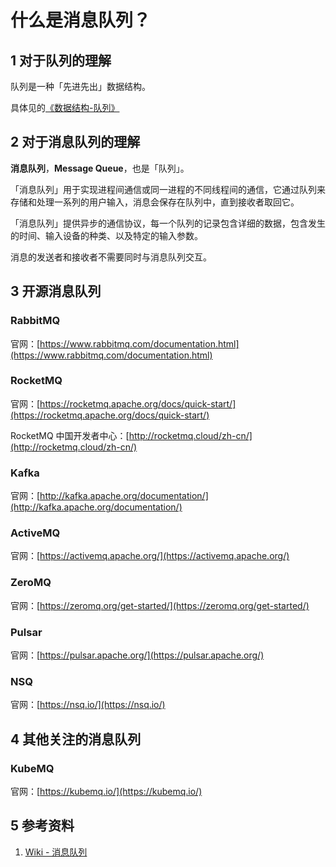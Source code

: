 # 什么是消息队列？

## 1 对于队列的理解

队列是一种「先进先出」数据结构。

具体见的[《数据结构-队列》](../learning-data-structure/queue.md)

## 2 对于消息队列的理解

**消息队列**，**Message Queue**，也是「队列」。

「消息队列」用于实现进程间通信或同一进程的不同线程间的通信，它通过队列来存储和处理一系列的用户输入，消息会保存在队列中，直到接收者取回它。

「消息队列」提供异步的通信协议，每一个队列的记录包含详细的数据，包含发生的时间、输入设备的种类、以及特定的输入参数。

消息的发送者和接收者不需要同时与消息队列交互。

## 3 开源消息队列

### RabbitMQ

官网：[https://www.rabbitmq.com/documentation.html](https://www.rabbitmq.com/documentation.html)

### RocketMQ

官网：[https://rocketmq.apache.org/docs/quick-start/](https://rocketmq.apache.org/docs/quick-start/)

RocketMQ 中国开发者中心：[http://rocketmq.cloud/zh-cn/](http://rocketmq.cloud/zh-cn/)

### Kafka

官网：[http://kafka.apache.org/documentation/](http://kafka.apache.org/documentation/)

### ActiveMQ

官网：[https://activemq.apache.org/](https://activemq.apache.org/)

### ZeroMQ

官网：[https://zeromq.org/get-started/](https://zeromq.org/get-started/)

### Pulsar

官网：[https://pulsar.apache.org/](https://pulsar.apache.org/)

### NSQ

官网：[https://nsq.io/](https://nsq.io/)

## 4 其他关注的消息队列

### KubeMQ

官网：[https://kubemq.io/](https://kubemq.io/)

## 5 参考资料

1. [Wiki - 消息队列](https://zh.wikipedia.org/wiki/%E6%B6%88%E6%81%AF%E9%98%9F%E5%88%97)

